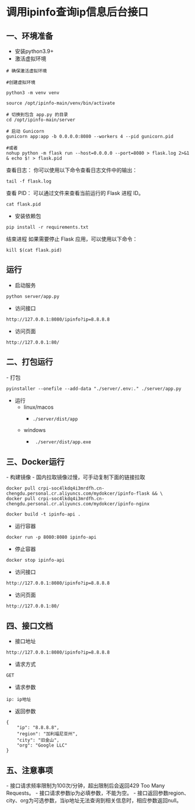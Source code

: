 <h1 >调用ipinfo查询ip信息后台接口</h1>
<h2>一、环境准备</h2>

- 安装python3.9+
- 激活虚拟环境
```shell
# 确保激活虚拟环境

#创建虚拟环境

python3 -m venv venv

source /opt/ipinfo-main/venv/bin/activate

# 切换到包含 app.py 的目录
cd /opt/ipinfo-main/server

# 启动 Gunicorn
gunicorn app:app -b 0.0.0.0:8080 --workers 4 --pid gunicorn.pid

#或者
nohup python -m flask run --host=0.0.0.0 --port=8080 > flask.log 2>&1 & echo $! > flask.pid

```

查看日志： 你可以使用以下命令查看日志文件中的输出：
```shell
tail -f flask.log
```


查看 PID： 可以通过文件来查看当前运行的 Flask 进程 ID。

```shell
cat flask.pid
```
- 安装依赖包
```ssh
pip install -r requirements.txt
```

结束进程
如果需要停止 Flask 应用，可以使用以下命令：
```ssh
kill $(cat flask.pid)
```

## 运行
- 启动服务
```ssh
python server/app.py
```
- 访问接口
```ssh
http://127.0.0.1:8080/ipinfo?ip=8.8.8.8
```
- 访问页面
```ssh
http://127.0.0.1:80/
```
<h2>二、打包运行</h2>
- 打包

```ssh
pyinstaller --onefile --add-data "./server/.env:." ./server/app.py
```
- 运行
  - linux/macos
    - ```ssh
      ./server/dist/app
      ```
  - windows
    - ```cmd
       ./server/dist/app.exe
      ```
      
<h2>三、Docker运行</h2>
- 构建镜像
- 国内拉取镜像过慢，可手动复制下面的链接拉取

```shell
docker pull crpi-soc4lkdq4i3mrdfh.cn-chengdu.personal.cr.aliyuncs.com/mydokcer/ipinfo-flask && \
docker pull crpi-soc4lkdq4i3mrdfh.cn-chengdu.personal.cr.aliyuncs.com/mydokcer/ipinfo-nginx
```

```ssh
docker build -t ipinfo-api .
```

- 运行容器
```ssh
docker run -p 8080:8080 ipinfo-api
``` 
- 停止容器
```ssh
docker stop ipinfo-api
```

- 访问接口  
```ssh        
http://127.0.0.1:8080/ipinfo?ip=8.8.8.8
```
- 访问页面
```ssh
http://127.0.0.1:80/
```
<h2>四、接口文档</h2>

- 接口地址

```ssh        
http://127.0.0.1:8080/ipinfo?ip=8.8.8.8   
```

- 请求方式
```ssh
GET
```

- 请求参数

```ssh
ip: ip地址
```
- 返回参数

```ssh
{
    "ip": "8.8.8.8",
    "region": "加利福尼亚州",
    "city": "旧金山",
    "org": "Google LLC"
} 
```

<h2>五、注意事项</h2>        
- 接口请求频率限制为100次/分钟，超出限制后会返回429 Too Many Requests。
- 接口请求参数ip为必填参数，不能为空。
  - 接口返回参数region、city、org为可选参数，当ip地址无法查询到相关信息时，相应参数返回null。    